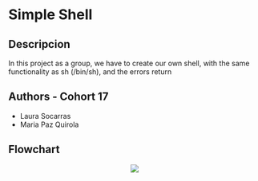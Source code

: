 
# Simple Shell

## Descripcion 

In this project as a group, we have to create our own shell, with the same functionality as sh (/bin/sh), and the errors return

## Authors - Cohort 17

- Laura Socarras 
- Maria Paz Quirola

## Flowchart

<p align="center">
	<img src="./assets/flowchar-printf-project.jpg"/>
</p>